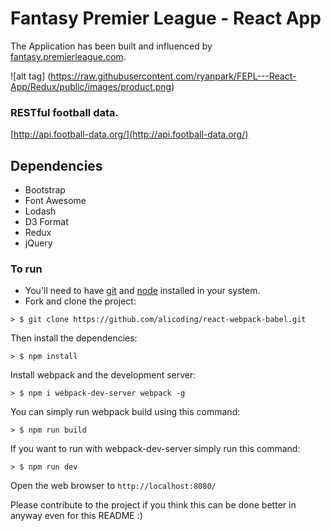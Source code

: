 # Fantasy Premier League  - React App

The Application has been built and influenced by [fantasy.premierleague.com](https://fantasy.premierleague.com/).


![alt tag] (https://raw.githubusercontent.com/ryanpark/FEPL---React-App/Redux/public/images/product.png)


### RESTful football data.


[http://api.football-data.org/](http://api.football-data.org/) 

## Dependencies

- Bootstrap
- Font Awesome
- Lodash
- D3 Format
- Redux
- jQuery

### To run

* You'll need to have [git](https://git-scm.com/) and [node](https://nodejs.org/en/) installed in your system.
* Fork and clone the project:

```
> $ git clone https://github.com/alicoding/react-webpack-babel.git
```

Then install the dependencies:

```
> $ npm install
```

Install webpack and the development server:

```
> $ npm i webpack-dev-server webpack -g
```

You can simply run webpack build using this command: 

```
> $ npm run build
```

If you want to run with webpack-dev-server simply run this command: 

```
> $ npm run dev
```

Open the web browser to `http://localhost:8080/`

Please contribute to the project if you think this can be done better in anyway even for this README :)
